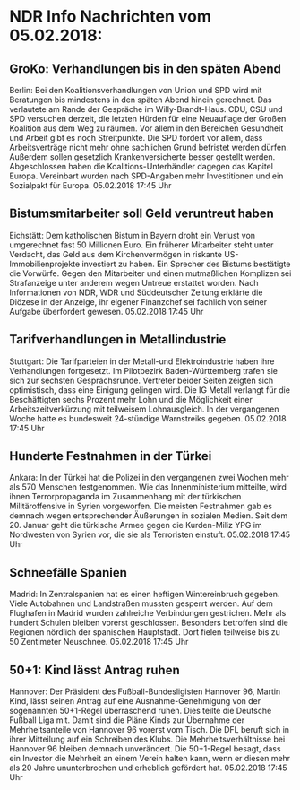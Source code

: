 # NDR Info Nachrichten vom 05.02.2018:


## GroKo: Verhandlungen bis in den späten Abend
Berlin: Bei den Koalitionsverhandlungen von Union und SPD wird mit Beratungen bis mindestens in den späten Abend hinein gerechnet. Das verlautete am Rande der Gespräche im Willy-Brandt-Haus. CDU, CSU und SPD versuchen derzeit, die letzten Hürden für eine Neuauflage der Großen Koalition aus dem Weg zu räumen. Vor allem in den Bereichen Gesundheit und Arbeit gibt es noch Streitpunkte. Die SPD fordert vor allem, dass Arbeitsverträge nicht mehr ohne sachlichen Grund befristet werden dürfen. Außerdem sollen gesetzlich Krankenversicherte besser gestellt werden. Abgeschlossen haben die Koalitions-Unterhändler dagegen das Kapitel Europa. Vereinbart wurden nach SPD-Angaben mehr Investitionen und ein Sozialpakt für Europa. 05.02.2018 17:45 Uhr 

## Bistumsmitarbeiter soll Geld veruntreut haben
Eichstätt: 	Dem katholischen Bistum in Bayern droht ein Verlust von umgerechnet fast 50 Millionen Euro. Ein früherer Mitarbeiter steht unter Verdacht, das Geld aus dem Kirchenvermögen in riskante US-Immobilienprojekte investiert zu haben. Ein Sprecher des Bistums bestätigte die Vorwürfe. Gegen den Mitarbeiter und einen mutmaßlichen Komplizen sei Strafanzeige unter anderem wegen Untreue erstattet worden. Nach Informationen von NDR, WDR und Süddeutscher Zeitung erklärte die Diözese in der Anzeige, ihr eigener Finanzchef sei fachlich von seiner Aufgabe überfordert gewesen. 05.02.2018 17:45 Uhr 

## Tarifverhandlungen in Metallindustrie
Stuttgart: Die Tarifparteien in der Metall-und Elektroindustrie haben ihre Verhandlungen fortgesetzt. Im Pilotbezirk Baden-Württemberg trafen sie sich zur sechsten Gesprächsrunde. Vertreter beider Seiten zeigten sich optimistisch, dass eine Einigung gelingen wird. Die IG Metall verlangt für die Beschäftigten sechs Prozent mehr Lohn und die Möglichkeit einer Arbeitszeitverkürzung mit teilweisem Lohnausgleich. In der vergangenen Woche hatte es bundesweit 24-stündige Warnstreiks gegeben. 05.02.2018 17:45 Uhr 

## Hunderte Festnahmen in der Türkei
Ankara: In der Türkei hat die Polizei in den vergangenen zwei Wochen mehr als 570 Menschen festgenommen. Wie das Innenministerium mitteilte, wird ihnen Terrorpropaganda im Zusammenhang mit der türkischen Militäroffensive in Syrien vorgeworfen. Die meisten Festnahmen gab es demnach wegen entsprechender Äußerungen in sozialen Medien. Seit dem 20. Januar geht die türkische Armee gegen die Kurden-Miliz YPG im Nordwesten von Syrien vor, die sie als Terroristen einstuft. 05.02.2018 17:45 Uhr 

## Schneefälle Spanien
Madrid: In Zentralspanien hat es einen heftigen Wintereinbruch gegeben. Viele Autobahnen und Landstraßen mussten gesperrt werden. Auf dem Flughafen in Madrid wurden zahlreiche Verbindungen gestrichen. Mehr als hundert Schulen bleiben vorerst geschlossen. Besonders betroffen sind die Regionen nördlich der spanischen Hauptstadt. Dort fielen teilweise bis zu 50 Zentimeter Neuschnee. 05.02.2018 17:45 Uhr 

## 50+1: Kind lässt Antrag ruhen
Hannover: Der Präsident des Fußball-Bundesligisten Hannover 96, Martin Kind, lässt seinen Antrag auf eine Ausnahme-Genehmigung von der sogenannten 50+1-Regel überraschend ruhen. Dies teilte die Deutsche Fußball Liga mit. Damit sind die Pläne Kinds zur Übernahme der Mehrheitsanteile von Hannover 96 vorerst vom Tisch. Die DFL beruft sich in ihrer Mitteilung auf ein Schreiben des Klubs. Die Mehrheitsverhältnisse bei Hannover 96 bleiben demnach unverändert. Die 50+1-Regel besagt, dass ein Investor die Mehrheit an einem Verein halten kann, wenn er diesen mehr als 20 Jahre ununterbrochen und erheblich gefördert hat. 05.02.2018 17:45 Uhr 
